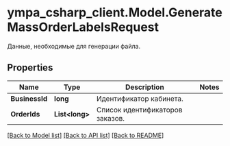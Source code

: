 # ympa_csharp_client.Model.GenerateMassOrderLabelsRequest
Данные, необходимые для генерации файла. 

## Properties

Name | Type | Description | Notes
------------ | ------------- | ------------- | -------------
**BusinessId** | **long** | Идентификатор кабинета. | 
**OrderIds** | **List&lt;long&gt;** | Список идентификаторов заказов. | 

[[Back to Model list]](../README.md#documentation-for-models) [[Back to API list]](../README.md#documentation-for-api-endpoints) [[Back to README]](../README.md)


